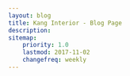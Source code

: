 ```yaml
---
layout: blog
title: Kang Interior - Blog Page
description:
sitemap:
    priority: 1.0
    lastmod: 2017-11-02
    changefreq: weekly
---
```

